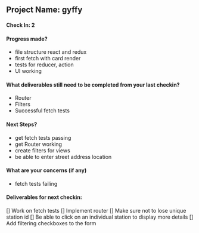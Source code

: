 ## Project Name: gyffy

#### Check In: 2

#### Progress made?
* file structure react and redux
* first fetch with card render
* tests for reducer, action
* UI working

#### What deliverables still need to be completed from your last checkin?
* Router
* Filters
* Successful fetch tests

#### Next Steps?
* get fetch tests passing
* get Router working
* create filters for views
* be able to enter street address location

#### What are your concerns (if any)
* fetch tests failing

#### Deliverables for next checkin:

[] Work on fetch tests
[] Implement router
[] Make sure not to lose unique station id
[] Be able to click on an individual station to display more details
[] Add filtering checkboxes to the form
